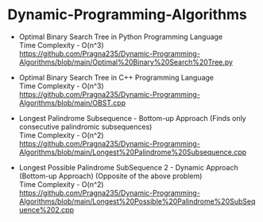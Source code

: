 # Dynamic-Programming-Algorithms
* Optimal Binary Search Tree in Python Programming Language
  <br>Time Complexity - O(n^3) 
  <br>https://github.com/Pragna235/Dynamic-Programming-Algorithms/blob/main/Optimal%20Binary%20Search%20Tree.py
  
* Optimal Binary Search Tree in C++ Programming Language
  <br>Time Complexity - O(n^3)
  <br>https://github.com/Pragna235/Dynamic-Programming-Algorithms/blob/main/OBST.cpp
  
* Longest Palindrome Subsequence - Bottom-up Approach (Finds only consecutive palindromic subsequences)
<br>Time Complexity - O(n^2)
<br>https://github.com/Pragna235/Dynamic-Programming-Algorithms/blob/main/Longest%20Palindrome%20Subsequence.cpp

* Longest Possible Palindrome SubSequence 2 - Dynamic Approach (Bottom-up Approach) (Opposite of the above problem)
<br>Time Complexity - O(n^2)
<br>https://github.com/Pragna235/Dynamic-Programming-Algorithms/blob/main/Longest%20Possible%20Palindrome%20SubSequence%202.cpp
